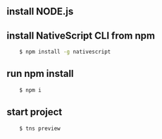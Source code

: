## install NODE.js

## install NativeScript CLI from npm

``` sh
    $ npm install -g nativescript
```

## run npm install 

``` sh
    $ npm i
```


## start project 

``` sh
    $ tns preview
```

